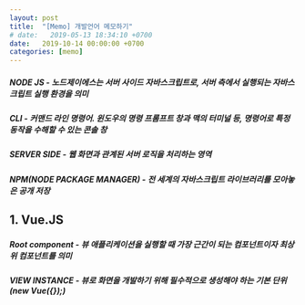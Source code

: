 ```yaml
---
layout: post
title:  "[Memo] 개발언어 메모하기"
# date:   2019-05-13 18:34:10 +0700
date:   2019-10-14 00:00:00 +0700
categories: [memo]
---
```


##### NODE JS - 노드제이에스는 서버 사이드 자바스크립트로, 서버 측에서 실행되는 자바스크립트 실행 환경을 의미
##### CLI - 커맨드 라인 명령어. 윈도우의 명령 프롬프트 창과 맥의 터미널 등, 명령어로 특정 동작을 수해할 수 있는 콘솔 창
##### SERVER SIDE - 웹 화면과 관계된 서버 로직을 처리하는 영역
##### NPM(NODE PACKAGE MANAGER) - 전 세계의 자바스크립트 라이브러리를 모아놓은 공개 저장

## 1. Vue.JS
##### Root component - 뷰 애플리케이션을 실행할 때 가장 근간이 되는 컴포넌트이자 최상위 컴포넌트를 의미
##### VIEW INSTANCE - 뷰로 화면을 개발하기 위해 필수적으로 생성해야 하는 기본 단위 (new Vue({});)

